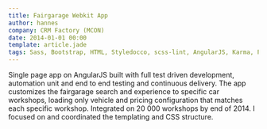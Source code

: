 ```yaml
---
title: Fairgarage Webkit App
author: hannes
company: CRM Factory (MCON)
date: 2014-01-01 00:00
template: article.jade
tags: Sass, Bootstrap, HTML, Styledocco, scss-lint, AngularJS, Karma, Protractor, Bower, gulp, git
---
```


Single page app on AngularJS built with full test driven development, automation unit and end to end testing and continuous delivery. The app customizes the fairgarage search and experience to specific car workshops, loading only vehicle and pricing configuration that matches each specific workshop. Integrated on 20 000 workshops by end of 2014. I focused on and coordinated the templating and CSS structure.